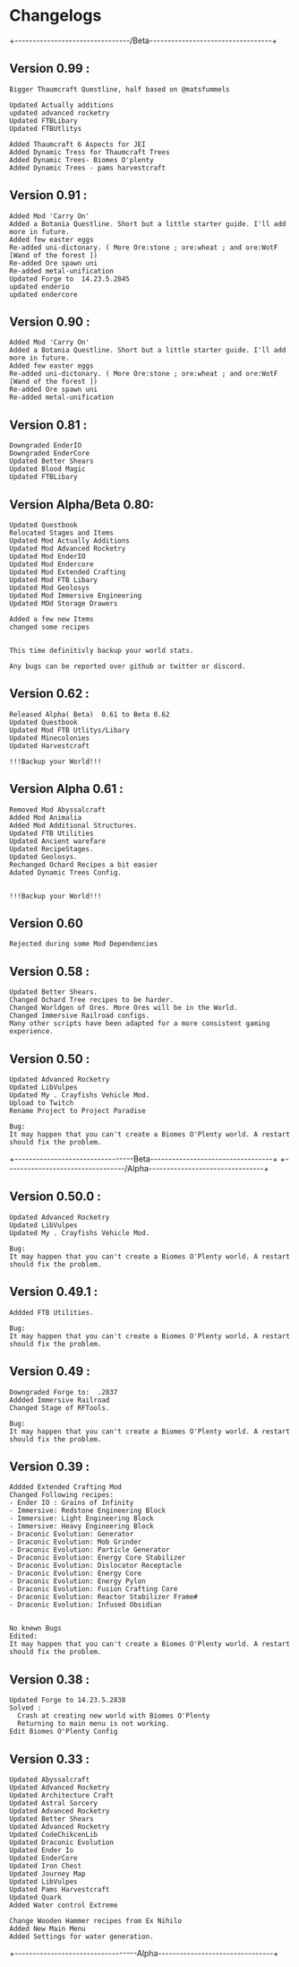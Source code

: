 # Changelogs
+--------------------------------/Beta----------------------------------+
## Version 0.99 :
```
Bigger Thaumcraft Questline, half based on @matsfummels

Updated Actually additions
updated advanced rocketry
Updated FTBLibary
Updated FTBUtlitys

Added Thaumcraft 6 Aspects for JEI
Added Dynamic Tress for Thaumcraft Trees
Added Dynamic Trees- Biomes O'plenty
Added Dynamic Trees - pams harvestcraft 

```
## Version 0.91 :
```
Added Mod 'Carry On'
Added a Botania Questline. Short but a little starter guide. I'll add more in future.
Added few easter eggs
Re-added uni-dictonary. ( More Ore:stone ; ore:wheat ; and ore:WotF [Wand of the forest ])
Re-added Ore spawn uni
Re-added metal-unification
Updated Forge to  14.23.5.2845
updated enderio
updated endercore

```

## Version 0.90 :
```
Added Mod 'Carry On'
Added a Botania Questline. Short but a little starter guide. I'll add more in future.
Added few easter eggs
Re-added uni-dictonary. ( More Ore:stone ; ore:wheat ; and ore:WotF [Wand of the forest ])
Re-added Ore spawn uni
Re-added metal-unification

```


## Version 0.81 :
```
Downgraded EnderIO
Downgraded EnderCore
Updated Better Shears
Updated Blood Magic
Updated FTBLibary

```

## Version Alpha/Beta 0.80:
```
Updated Questbook
Relocated Stages and Items
Updated Mod Actually Additions
Updated Mod Advanced Rocketry
Updated Mod EnderIO
Updated Mod Endercore
Updated Mod Extended Crafting
Updated Mod FTB Libary
Updated Mod Geolosys
Updated Mod Immersive Engineering
Updated MOd Storage Drawers

Added a few new Items
changed some recipes


This time definitivly backup your world stats.

Any bugs can be reported over github or twitter or discord. 
```
## Version 0.62 :
```
Released Alpha( Beta)  0.61 to Beta 0.62
Updated Questbook
Updated Mod FTB Utlitys/Libary
Updated Minecolonies
Updated Harvestcraft

!!!Backup your World!!!
```

## Version Alpha 0.61 :
```
Removed Mod Abyssalcraft
Added Mod Animalia
Added Mod Additional Structures.
Updated FTB Utilities
Updated Ancient warefare
Updated RecipeStages.
Updated Geolosys.
Rechanged Ochard Recipes a bit easier
Adated Dynamic Trees Config.


!!!Backup your World!!!
```

## Version 0.60
```
Rejected during some Mod Dependencies
```
  

## Version 0.58 :
```
Updated Better Shears.
Changed Ochard Tree recipes to be harder.
Changed Worldgen of Ores. More Ores will be in the World.
Changed Immersive Railroad configs.
Many other scripts have been adapted for a more consistent gaming experience.
```
## Version 0.50 :
```
Updated Advanced Rocketry
Updated LibVulpes
Updated My . Crayfishs Vehicle Mod.
Upload to Twitch
Rename Project to Project Paradise

Bug:
It may happen that you can't create a Biomes O'Plenty world. A restart should fix the problem.
```
+---------------------------------Beta----------------------------------+
+---------------------------------/Alpha--------------------------------+
## Version 0.50.0 :
```
Updated Advanced Rocketry
Updated LibVulpes
Updated My . Crayfishs Vehicle Mod.

Bug:
It may happen that you can't create a Biomes O'Plenty world. A restart should fix the problem.
```
## Version 0.49.1 :
```
Addded FTB Utilities.

Bug:
It may happen that you can't create a Biomes O'Plenty world. A restart should fix the problem.
```

## Version 0.49 :
```
Downgraded Forge to:  .2837
Addded Immersive Railroad
Changed Stage of RFTools.

Bug:
It may happen that you can't create a Biomes O'Plenty world. A restart should fix the problem.
```

## Version 0.39 :
```
Addded Extended Crafting Mod
Changed Following recipes:
- Ender IO : Grains of Infinity
- Immersive: Redstone Engineering Block
- Immersive: Light Engineering Block
- Immersive: Heavy Engineering Block
- Draconic Evolution: Generator
- Draconic Evolution: Mob Grinder
- Draconic Evolution: Particle Generator
- Draconic Evolution: Energy Core Stabilizer
- Draconic Evolution: Dislocator Receptacle
- Draconic Evolution: Energy Core
- Draconic Evolution: Energy Pylon
- Draconic Evolution: Fusion Crafting Core
- Draconic Evolution: Reactor Stabilizer Frame#
- Draconic Evolution: Infused Obsidian


No knewn Bugs
Edited: 
It may happen that you can't create a Biomes O'Plenty world. A restart should fix the problem.
```

## Version 0.38 :
```
Updated Forge to 14.23.5.2838
Solved : 
  Crash at creating new world with Biomes O'Plenty
  Returning to main menu is not working.
Edit Biomes O'Plenty Config   
```
## Version 0.33 :
```
Updated Abyssalcraft 
Updated Advanced Rocketry
Updated Architecture Craft
Updated Astral Sorcery
Updated Advanced Rocketry
Updated Better Shears
Updated Advanced Rocketry
Updated CodeChikcenLib
Updated Draconic Evolution
Updated Ender Io
Updated EnderCore
Updated Iron Chest
Updated Journey Map
Updated LibVulpes
Updated Pams Harvestcraft
Updated Quark
Added Water control Extreme

Change Wooden Hammer recipes from Ex Nihilo
Added New Main Menu
Added Settings for water generation.
```

+----------------------------------Alpha--------------------------------+
